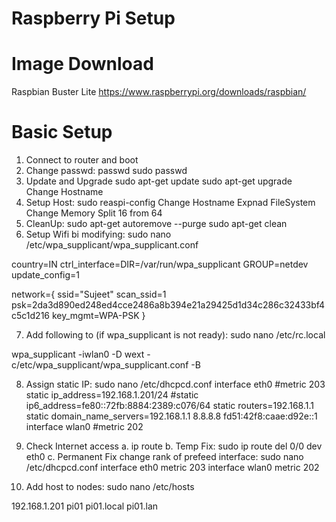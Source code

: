 # Raspberry Pi Setup

# Image Download


Raspbian Buster Lite https://www.raspberrypi.org/downloads/raspbian/

# Basic Setup

1. Connect to router and boot
2. Change passwd: 
	passwd
	sudo passwd
3. Update and Upgrade
	sudo apt-get update
	sudo apt-get upgrade
Change Hostname
4. Setup Host: sudo reaspi-config
	Change Hostname
	Expnad FileSystem
	Change Memory Split 16 from 64
5. CleanUp:
	sudo apt-get autoremove --purge
	sudo apt-get clean
6. Setup Wifi bi modifying: sudo nano /etc/wpa_supplicant/wpa_supplicant.conf

country=IN
ctrl_interface=DIR=/var/run/wpa_supplicant GROUP=netdev
update_config=1

network={
        ssid="Sujeet"
        scan_ssid=1
        psk=2da3d890ed248ed4cce2486a8b394e21a29425d1d34c286c32433bf4c5c1d216
        key_mgmt=WPA-PSK
}

7. Add following to (if wpa_supplicant is not ready): sudo nano /etc/rc.local

wpa_supplicant -iwlan0 -D wext -c/etc/wpa_supplicant/wpa_supplicant.conf -B

8. Assign static IP: sudo nano /etc/dhcpcd.conf
	interface eth0
	#metric 203
	static ip_address=192.168.1.201/24
	#static ip6_address=fe80::72fb:8884:2389:c076/64
	static routers=192.168.1.1
	static domain_name_servers=192.168.1.1 8.8.8.8 fd51:42f8:caae:d92e::1
	interface wlan0
	#metric 202
9. Check Internet access
	a.  ip route
	b. Temp Fix: sudo ip route del 0/0 dev eth0
	c. Permanent Fix change rank of prefeed interface: sudo nano /etc/dhcpcd.conf
		interface eth0
		metric 203
		interface wlan0
		metric 202

10. Add host to nodes: sudo nano /etc/hosts

192.168.1.201 pi01 pi01.local pi01.lan

